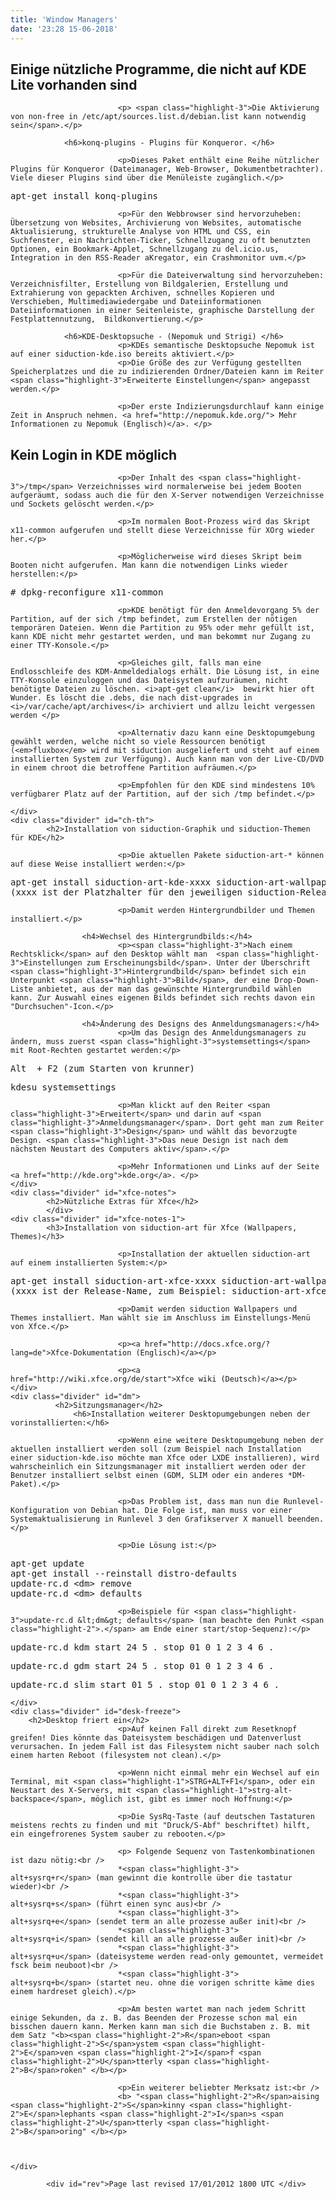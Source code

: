 ```yaml
---
title: 'Window Managers'
date: '23:28 15-06-2018'
---
```


<!DOCTYPE html PUBLIC "-//W3C//DTD XHTML 1.0 Strict//EN"
   "http://www.w3.org/TR/xhtml1/DTD/xhtml1-strict.dtd">
<html xmlns="http://www.w3.org/1999/xhtml" xml:lang="en" lang="de">
<head>
	<title>siduction Manuals - Window Managers</title>
	<meta http-equiv="Content-Type" content="text/html; charset=UTF-8" />
	<style type="text/css" media="all">@import url("../css/content.css");</style>
        <style type="text/css" media="all">@import url("../css/menu.css");</style>
        <style type="text/css" media="print">@import url("../css/print.css");</style>
        <link rel ="shortcut icon" href="../favicon.ico" />
</head>
<!-- Last translation revision by devil 17/01/2012 1800 UTC -->
<body class="body-main">
<div>
<div id="main-page">
	<div class="divider" id="install-add">
			<h2 id="top-header">Einige nützliche Programme, die nicht auf KDE Lite vorhanden sind</h2>

							<p> <span class="highlight-3">Die Aktivierung von non-free in /etc/apt/sources.list.d/debian.list kann notwendig sein</span>.</p>

				<h6>konq-plugins - Plugins für Konqueror. </h6>

							<p>Dieses Paket enthält eine Reihe nützlicher Plugins für Konqueror (Dateimanager, Web-Browser, Dokumentbetrachter). Viele dieser Plugins sind über die Menüleiste zugänglich.</p>
<pre>
apt-get install konq-plugins
</pre>

 							<p>Für den Webbrowser sind hervorzuheben: Übersetzung von Websites, Archivierung von Websites, automatische Aktualisierung, strukturelle Analyse von HTML und CSS, ein Suchfenster, ein Nachrichten-Ticker, Schnellzugang zu oft benutzten Optionen, ein Bookmark-Applet, Schnellzugang zu del.icio.us, Integration in den RSS-Reader aKregator, ein Crashmonitor uvm.</p>

 							<p>Für die Dateiverwaltung sind hervorzuheben: Verzeichnisfilter, Erstellung von Bildgalerien, Erstellung und Extrahierung von gepackten Archiven, schnelles Kopieren und Verschieben, Multimediawiedergabe und Dateiinformationen Dateiinformationen in einer Seitenleiste, graphische Darstellung der Festplattennutzung,  Bildkonvertierung.</p>

				<h6>KDE-Desktopsuche - (Nepomuk und Strigi) </h6>
							<p>KDEs semantische Desktopsuche Nepomuk ist auf einer siduction-kde.iso bereits aktiviert.</p>
 							<p>Die Größe des zur Verfügung gestellten Speicherplatzes und die zu indizierenden Ordner/Dateien kann im Reiter <span class="highlight-3">Erweiterte Einstellungen</span> angepasst werden.</p>

							<p>Der erste Indizierungsdurchlauf kann einige Zeit in Anspruch nehmen. <a href="http://nepomuk.kde.org/"> Mehr Informationen zu Nepomuk (Englisch)</a>. </p>
</div>	
	<div class="divider" id="kde-login">
		<h2>Kein Login in KDE möglich</h2>

							<p>Der Inhalt des <span class="highlight-3">/tmp</span> Verzeichnisses wird normalerweise bei jedem Booten aufgeräumt, sodass auch die für den X-Server notwendigen Verzeichnisse und Sockets gelöscht werden.</p>

							<p>Im normalen Boot-Prozess wird das Skript x11-common aufgerufen und stellt diese Verzeichnisse für XOrg wieder her.</p>

							<p>Möglicherweise wird dieses Skript beim Booten nicht aufgerufen. Man kann die notwendigen Links wieder herstellen:</p>

<pre>
# dpkg-reconfigure x11-common
</pre>
							<p>KDE benötigt für den Anmeldevorgang 5% der Partition, auf der sich /tmp befindet, zum Erstellen der nötigen temporären Dateien. Wenn die Partition zu 95% oder mehr gefüllt ist, kann KDE nicht mehr gestartet werden, und man bekommt nur Zugang zu einer TTY-Konsole.</p>

							<p>Gleiches gilt, falls man eine Endlosschleife des KDM-Anmeldedialogs erhält. Die Lösung ist, in eine TTY-Konsole einzuloggen und das Dateisystem aufzuräumen, nicht benötigte Dateien zu löschen. <i>apt-get clean</i>  bewirkt hier oft Wunder. Es löscht die .debs, die nach dist-upgrades in <i>/var/cache/apt/archives</i> archiviert und allzu leicht vergessen werden </p>

							<p>Alternativ dazu kann eine Desktopumgebung gewählt werden, welche nicht so viele Ressourcen benötigt (<em>fluxbox</em> wird mit siduction ausgeliefert und steht auf einem installierten System zur Verfügung). Auch kann man von der Live-CD/DVD in einem chroot die betroffene Partition aufräumen.</p>

							<p>Empfohlen für den KDE sind mindestens 10% verfügbarer Platz auf der Partition, auf der sich /tmp befindet.</p>

	</div>
	<div class="divider" id="ch-th">
			<h2>Installation von siduction-Graphik und siduction-Themen für KDE</h2>

							<p>Die aktuellen Pakete siduction-art-* können auf diese Weise installiert werden:</p>

<pre>
apt-get install siduction-art-kde-xxxx siduction-art-wallpaper-xxxx
(xxxx ist der Platzhalter für den jeweiligen siduction-Releasenamen, zum Beispiel siduction-art-kde-onestepbeyond)
</pre>
							<p>Damit werden Hintergrundbilder und Themen installiert.</p>

					<h4>Wechsel des Hintergrundbilds:</h4>
							<p><span class="highlight-3">Nach einem Rechtsklick</span> auf den Desktop wählt man  <span class="highlight-3">Einstellungen zum Erscheinungsbild</span>. Unter der Überschrift <span class="highlight-3">Hintergrundbild</span> befindet sich ein Unterpunkt <span class="highlight-3">Bild</span>, der eine Drop-Down-Liste anbietet, aus der man das gewünschte Hintergrundbild wählen kann. Zur Auswahl eines eigenen Bilds befindet sich rechts davon ein "Durchsuchen"-Icon.</p>

					<h4>Änderung des Designs des Anmeldungsmanagers:</h4>
							<p>Um das Design des Anmeldungsmanagers zu ändern, muss zuerst <span class="highlight-3">systemsettings</span> mit Root-Rechten gestartet werden:</p>
<pre>
Alt  + F2 (zum Starten von krunner)
</pre>
<pre>
kdesu systemsettings
</pre>
							<p>Man klickt auf den Reiter <span class="highlight-3">Erweitert</span> und darin auf <span class="highlight-3">Anmeldungsmanager</span>. Dort geht man zum Reiter <span class="highlight-3">Design</span> und wählt das bevorzugte Design. <span class="highlight-3">Das neue Design ist nach dem nächsten Neustart des Computers aktiv</span>.</p>

							<p>Mehr Informationen und Links auf der Seite <a href="http://kde.org">kde.org</a>. </p>
	</div>
	<div class="divider" id="xfce-notes">
			<h2>Nützliche Extras für Xfce</h2>
			</div>
	<div class="divider" id="xfce-notes-1">
			<h3>Installation von siduction-art für Xfce (Wallpapers, Themes)</h3>

							<p>Installation der aktuellen siduction-art auf einem installierten System:</p>

<pre>
apt-get install siduction-art-xfce-xxxx siduction-art-wallpaper-xxxx
(xxxx ist der Release-Name, zum Beispiel: siduction-art-xfce-onestepbeyond)
</pre>

							<p>Damit werden siduction Wallpapers und Themes installiert. Man wählt sie im Anschluss im Einstellungs-Menü von Xfce.</p>

							<p><a href="http://docs.xfce.org/?lang=de">Xfce-Dokumentation (Englisch)</a></p>

							<p><a href="http://wiki.xfce.org/de/start">Xfce wiki (Deutsch)</a></p>
	</div>
	<div class="divider" id="dm">
			  <h2>Sitzungsmanager</h2>
				  <h6>Installation weiterer Desktopumgebungen neben der vorinstallierten:</h6>

							<p>Wenn eine weitere Desktopumgebung neben der aktuellen installiert werden soll (zum Beispiel nach Installation einer siduction-kde.iso möchte man Xfce oder LXDE installieren), wird wahrscheinlich ein Sitzungsmanager mit installiert werden oder der Benutzer installiert selbst einen (GDM, SLIM oder ein anderes *DM-Paket).</p>

							<p>Das Problem ist, dass man nun die Runlevel-Konfiguration von Debian hat. Die Folge ist, man muss vor einer Systemaktualisierung in Runlevel 3 den Grafikserver X manuell beenden.</p>

							<p>Die Lösung ist:</p>
<pre>
apt-get update
apt-get install --reinstall distro-defaults
update-rc.d &lt;dm&gt; remove
update-rc.d &lt;dm&gt; defaults
</pre>
							<p>Beispiele für <span class="highlight-3">update-rc.d &lt;dm&gt; defaults</span> (man beachte den Punkt <span class="highlight-2">.</span> am Ende einer start/stop-Sequenz):</p>

<pre>
update-rc.d kdm start 24 5 . stop 01 0 1 2 3 4 6 .
</pre>

<pre>
update-rc.d gdm start 24 5 . stop 01 0 1 2 3 4 6 .
</pre>

<pre>
update-rc.d slim start 01 5 . stop 01 0 1 2 3 4 6 .
</pre>

	</div>
	<div class="divider" id="desk-freeze">
		<h2>Desktop friert ein</h2>
							<p>Auf keinen Fall direkt zum Resetknopf greifen! Dies könnte das Dateisystem beschädigen und Datenverlust verursachen. In jedem Fall ist das Filesystem nicht sauber nach solch einem harten Reboot (filesystem not clean).</p>

							<p>Wenn nicht einmal mehr ein Wechsel auf ein Terminal, mit <span class="highlight-1">STRG+ALT+F1</span>, oder ein Neustart des X-Servers, mit <span class="highlight-1">strg-alt-backspace</span>, möglich ist, gibt es immer noch Hoffnung:</p>

							<p>Die SysRq-Taste (auf deutschen Tastaturen meistens rechts zu finden und mit "Druck/S-Abf" beschriftet) hilft, ein eingefrorenes System sauber zu rebooten.</p>

							<p> Folgende Sequenz von Tastenkombinationen ist dazu nötig:<br />
							*<span class="highlight-3">  alt+sysrq+r</span> (man gewinnt die kontrolle über die tastatur wieder)<br />
							*<span class="highlight-3">  alt+sysrq+s</span> (führt einen sync aus)<br />
							*<span class="highlight-3">  alt+sysrq+e</span> (sendet term an alle prozesse außer init)<br />
							*<span class="highlight-3">  alt+sysrq+i</span> (sendet kill an alle prozesse außer init)<br />
							*<span class="highlight-3">  alt+sysrq+u</span> (dateisysteme werden read-only gemountet, vermeidet fsck beim neuboot)<br />
							*<span class="highlight-3">  alt+sysrq+b</span> (startet neu. ohne die vorigen schritte käme dies einem hardreset gleich).</p>

							<p>Am besten wartet man nach jedem Schritt einige Sekunden, da z. B. das Beenden der Prozesse schon mal ein bisschen dauern kann. Merken kann man sich die Buchstaben z. B. mit dem Satz "<b><span class="highlight-2">R</span>eboot <span class="highlight-2">S</span>ystem <span class="highlight-2">E</span>ven <span class="highlight-2">I</span>f <span class="highlight-2">U</span>tterly <span class="highlight-2">B</span>roken" </b></p>

							<p>Ein weiterer beliebter Merksatz ist:<br />
							<b> "<span class="highlight-2">R</span>aising <span class="highlight-2">S</span>kinny <span class="highlight-2">E</span>lephants <span class="highlight-2">I</span>s <span class="highlight-2">U</span>tterly <span class="highlight-2">B</span>oring" </b></p>



	</div>

			<div id="rev">Page last revised 17/01/2012 1800 UTC </div>

</div>
</div>
</body>
</html>
